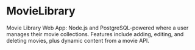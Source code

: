 # MovieLibrary
Movie Library Web App: Node.js and PostgreSQL-powered where a user manages their movie collections. Features include adding, editing, and deleting movies, plus dynamic content from a movie API.
